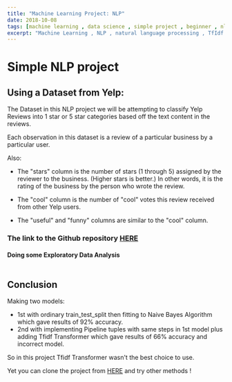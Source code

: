 ```yaml
---
title: "Machine Learning Project: NLP"
date: 2018-10-08
tags: [machine learning , data science , simple project , beginner , nlp , natural language processing , tfidf]
excerpt: "Machine Learning , NLP , natural language processing , TfIdf "
---
```


# Simple NLP project

## Using a Dataset from Yelp:

The Dataset in this NLP project we will be attempting to classify Yelp Reviews into 1 star or 5 star categories based off the text content in the reviews.

Each observation in this dataset is a review of a particular business by a particular user.

Also:

* The "stars" column is the number of stars (1 through 5) assigned by the reviewer to the business. (Higher stars is better.) In other words, it is the rating of the business by the person who wrote the review.

* The "cool" column is the number of "cool" votes this review received from other Yelp users.

* The "useful" and "funny" columns are similar to the "cool" column.

### The link to the Github repository [HERE](https://github.com/manaminer/NLP-YELP)

#### Doing some Exploratory Data Analysis

<img src="{{ site.url }}{{ site.baseurl }}/images/art1/art1heatmap.png" alt="">

## Conclusion
Making two models:
* 1st with ordinary train_test_split then fitting to Naive Bayes Algorithm which gave results of 92% accuracy.
* 2nd with implementing Pipeline tuples with same steps in 1st model plus adding Tfidf Transformer which gave results of 66% accuracy and incorrect model.

So in this project Tfidf Transformer wasn't the best choice to use.

Yet you can clone the project from [HERE](https://github.com/manaminer/NLP-YELP) and try other methods !
